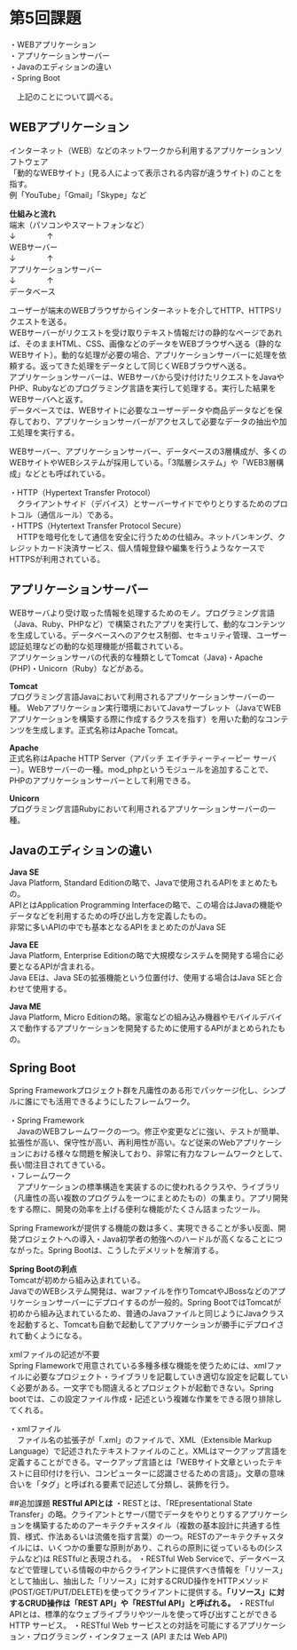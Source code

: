 # 第5回課題
・WEBアプリケーション  
・アプリケーションサーバー  
・Javaのエディションの違い  
・Spring Boot


　上記のことについて調べる。


## WEBアプリケーション
インターネット（WEB）などのネットワークから利用するアプリケーションソフトウェア  
「動的なWEBサイト」(見る人によって表示される内容が違うサイト) のことを指す。  
例「YouTube」「Gmail」「Skype」など


__仕組みと流れ__  
端末（パソコンやスマートフォンなど）   
↓　　　　↑  
WEBサーバー  
↓　　　　↑  
アプリケーションサーバー  
↓　　　　↑  
データベース  


ユーザーが端末のWEBブラウザからインターネットを介してHTTP、HTTPSリクエストを送る。  
WEBサーバーがリクエストを受け取りテキスト情報だけの静的なページであれば、そのままHTML、CSS、画像などのデータをWEBブラウザへ送る（静的なWEBサイト）。動的な処理が必要の場合、アプリケーションサーバーに処理を依頼する。返ってきた処理をデータとして同じくWEBブラウザへ送る。  
アプリケーションサーバーは、WEBサーバから受け付けたリクエストをJavaやPHP、Rubyなどのプログラミング言語を実行して処理する。実行した結果をWEBサーバへと返す。  
データベースでは、WEBサイトに必要なユーザーデータや商品データなどを保存しており、アプリケーションサーバーがアクセスして必要なデータの抽出や加工処理を実行する。  


WEBサーバー、アプリケーションサーバー、データベースの3層構成が、多くのWEBサイトやWEBシステムが採用している。「3階層システム」や「WEB3層構成」などとも呼ばれている。  


・HTTP（Hypertext Transfer Protocol）  
　クライアントサイド（デバイス）とサーバーサイドでやりとりするためのプロトコル（通信ルール）である。  
・HTTPS（Hytertext Transfer Protocol Secure）  
　HTTPを暗号化をして通信を安全に行うための仕組み。ネットバンキング、クレジットカード決済サービス、個人情報登録や編集を行うようなケースでHTTPSが利用されている。


 ## アプリケーションサーバー  
 WEBサーバより受け取った情報を処理するためのモノ。プログラミング言語（Java、Ruby、PHPなど）で構築されたアプリを実行して、動的なコンテンツを生成している。データベースへのアクセス制御、セキュリティ管理、ユーザー認証処理などの動的な処理機能が搭載されている。  
 アプリケーションサーバの代表的な種類としてTomcat（Java)・Apache (PHP)・Unicorn（Ruby）などがある。  
 
 
__Tomcat__  
プログラミング言語Javaにおいて利用されるアプリケーションサーバーの一種。
Webアプリケーション実行環境においてJavaサーブレット（JavaでWEBアプリケーションを構築する際に作成するクラスを指す）を用いた動的なコンテンツを生成します。正式名称はApache Tomcat。  


__Apache__  
正式名称はApache HTTP Server（アパッチ エイチティーティーピー サーバー）。WEBサーバーの一種。mod_phpというモジュールを追加することで、PHPのアプリケーションサーバーとして利用できる。  


__Unicorn__  
プログラミング言語Rubyにおいて利用されるアプリケーションサーバーの一種。  


## Javaのエディションの違い
__Java SE__  
Java Platform, Standard Editionの略で、Javaで使用されるAPIをまとめたもの。  
APIとはApplication Programming Interfaceの略で、この場合はJavaの機能やデータなどを利用するための呼び出し方を定義したもの。  
非常に多いAPIの中でも基本となるAPIをまとめたのがJava SE


__Java EE__  
Java Platform, Enterprise Editionの略で大規模なシステムを開発する場合に必要となるAPIが含まれる。  
Java EEは、Java SEの拡張機能という位置付け、使用する場合はJava SEと合わせて使用する。  


__Java ME__  
Java Platform, Micro Editionの略。家電などの組み込み機器やモバイルデバイスで動作するアプリケーションを開発するために使用するAPIがまとめられたもの。  


## Spring Boot
Spring Frameworkプロジェクト群を凡庸性のある形でパッケージ化し、シンプルに誰にでも活用できるようにしたフレームワーク。


・Spring Framework  
　JavaのWEBフレームワークの一つ。修正や変更などに強い、テストが簡単、拡張性が高い、保守性が高い、再利用性が高い。など従来のWebアプリケーションにおける様々な問題を解決しており、非常に有力なフレームワークとして、長い間注目されてきている。  
・フレームワーク  
　アプリケーションの標準構造を実装するのに使われるクラスや、ライブラリ（凡庸性の高い複数のプログラムを一つにまとめたもの）の集まり。アプリ開発をする際に、開発の効率を上げる便利な機能がたくさん詰まったツール。


Spring Frameworkが提供する機能の数は多く、実現できることが多い反面、開発プロジェクトへの導入・Java初学者の勉強へのハードルが高くなることにつながった。Spring Bootは、こうしたデメリットを解消する。


__Spring Bootの利点__  
Tomcatが初めから組み込まれている。  
JavaでのWEBシステム開発は、warファイルを作りTomcatやJBossなどのアプリケーションサーバーにデプロイするのが一般的。Spring BootではTomcatが初めから組み込まれているため、普通のJavaファイルと同じようにJavaクラスを起動すると、Tomcatも自動で起動してアプリケーションが勝手にデプロイされて動くようになる。


xmlファイルの記述が不要  
Spring Flameworkで用意されている多種多様な機能を使うためには、xmlファイルに必要なプロジェクト・ライブラリを記載していき適切な設定を記載していく必要がある。一文字でも間違えるとプロジェクトが起動できない。Spring bootでは、この設定ファイル作成・記述という複雑な作業をできる限り排除してくれる。


・xmlファイル  
　ファイル名の拡張子が「.xml」のファイルで、XML（Extensible Markup Language）で記述されたテキストファイルのこと。XMLはマークアップ言語を定義することができる。マークアップ言語とは「WEBサイト文章といったテキストに目印付けを行い、コンピューターに認識させるための言語」。文章の意味合いを「タグ」と呼ばれる要素で記述して分類し、装飾を行う。
 

##追加課題
__RESTful APIとは__
・RESTとは、「REpresentational State Transfer」の略。クライアントとサーバ間でデータをやりとりするアプリケーションを構築するためのアーキテクチャスタイル（複数の基本設計に共通する性質、様式、作法あるいは流儀を指す言葉）の一つ。RESTのアーキテクチャスタイルには、いくつかの重要な原則があり、これらの原則に従っているもの(システムなど)は RESTfulと表現される。
・RESTful Web Serviceで、データベースなどで管理している情報の中からクライアントに提供すべき情報を「リソース」として抽出し、抽出した「リソース」に対するCRUD操作をHTTPメソッド(POST/GET/PUT/DELETE)を使ってクライアントに提供する。__「リソース」に対するCRUD操作は「REST API」や「RESTful API」と呼ばれる。__
・RESTful APIとは、標準的なウェブライブラリやツールを使って呼び出すことができる HTTP サービス。
・RESTful Web サービスとの対話を可能にするアプリケーション・プログラミング・インタフェース (API または Web API) 
